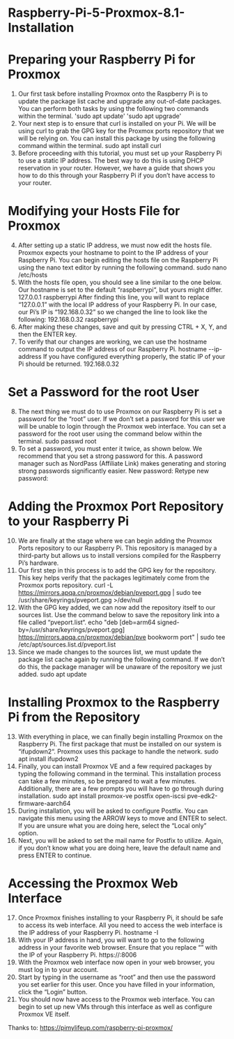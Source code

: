 # Raspberry-Pi-5-Proxmox-8.1-Installation

# Preparing your Raspberry Pi for Proxmox
1. Our first task before installing Proxmox onto the Raspberry Pi is to update the package list cache and upgrade any out-of-date packages.
You can perform both tasks by using the following two commands within the terminal.
'sudo apt update'
'sudo apt upgrade'
2. Your next step is to ensure that curl is installed on your Pi. We will be using curl to grab the GPG key for the Proxmox ports repository that we will be relying on.
You can install this package by using the following command within the terminal.
sudo apt install curl
3. Before proceeding with this tutorial, you must set up your Raspberry Pi to use a static IP address.
The best way to do this is using DHCP reservation in your router. However, we have a guide that shows you how to do this through your Raspberry Pi if you don’t have access to your router.

# Modifying your Hosts File for Proxmox
4. After setting up a static IP address, we must now edit the hosts file. Proxmox expects your hostname to point to the IP address of your Raspberry Pi.
You can begin editing the hosts file on the Raspberry Pi using the nano text editor by running the following command.
sudo nano /etc/hosts
5. With the hosts file open, you should see a line similar to the one below. Our hostname is set to the default “raspberrypi“, but yours might differ.
127.0.0.1            raspberrypi
After finding this line, you will want to replace “127.0.0.1” with the local IP address of your Raspberry Pi.
In our case, our Pi’s IP is “192.168.0.32” so we changed the line to look like the following:
192.168.0.32            raspberrypi
6. After making these changes, save and quit by pressing CTRL + X, Y, and then the ENTER key.
7. To verify that our changes are working, we can use the hostname command to output the IP address of our Raspberry Pi.
hostname --ip-address
If you have configured everything properly, the static IP of your Pi should be returned.
192.168.0.32

# Set a Password for the root User
8. The next thing we must do to use Proxmox on our Raspberry Pi is set a password for the “root” user. If we don’t set a password for this user we will be unable to login through the Proxmox web interface.
You can set a password for the root user using the command below within the terminal.
sudo passwd root
9. To set a password, you must enter it twice, as shown below. We recommend that you set a strong password for this.
A password manager such as NordPass (Affiliate Link) makes generating and storing strong passwords significantly easier.
New password:
Retype new password:

# Adding the Proxmox Port Repository to your Raspberry Pi
10. We are finally at the stage where we can begin adding the Proxmox Ports repository to our Raspberry Pi. This repository is managed by a third-party but allows us to install versions compiled for the Raspberry Pi’s hardware.
11. Our first step in this process is to add the GPG key for the repository. This key helps verify that the packages legitimately come from the Proxmox ports repository.
curl -L https://mirrors.apqa.cn/proxmox/debian/pveport.gpg | sudo tee /usr/share/keyrings/pveport.gpg >/dev/null
11. With the GPG key added, we can now add the repository itself to our sources list.
Use the command below to save the repository link into a file called “pveport.list“.
echo "deb [deb=arm64 signed-by=/usr/share/keyrings/pveport.gpg] https://mirrors.apqa.cn/proxmox/debian/pve bookworm port" | sudo tee  /etc/apt/sources.list.d/pveport.list
12. Since we made changes to the sources list, we must update the package list cache again by running the following command.
If we don’t do this, the package manager will be unaware of the repository we just added.
sudo apt update

# Installing Proxmox to the Raspberry Pi from the Repository
13. With everything in place, we can finally begin installing Proxmox on the Raspberry Pi.
The first package that must be installed on our system is “ifupdown2“. Proxmox uses this package to handle the network.
sudo apt install ifupdown2
14. Finally, you can install Proxmox VE and a few required packages by typing the following command in the terminal.
This installation process can take a few minutes, so be prepared to wait a few minutes. Additionally, there are a few prompts you will have to go through during installation.
sudo apt install proxmox-ve postfix open-iscsi pve-edk2-firmware-aarch64
15. During installation, you will be asked to configure Postfix. You can navigate this menu using the ARROW keys to move and ENTER to select.
If you are unsure what you are doing here, select the “Local only” option.
16. Next, you will be asked to set the mail name for Postfix to utilize.
Again, if you don’t know what you are doing here, leave the default name and press ENTER to continue.

# Accessing the Proxmox Web Interface
17. Once Proxmox finishes installing to your Raspberry Pi, it should be safe to access its web interface.
All you need to access the web interface is the IP address of your Raspberry Pi.
hostname -I
18. With your IP address in hand, you will want to go to the following address in your favorite web browser.
Ensure that you replace “<IPADDRESS>” with the IP of your Raspberry Pi.
https://<IPADDRESS>:8006
19. With the Proxmox web interface now open in your web browser, you must log in to your account.
20. Start by typing in the username as “root” and then use the password you set earlier for this user.
Once you have filled in your information, click the “Login” button.
20. You should now have access to the Proxmox web interface.
You can begin to set up new VMs through this interface as well as configure Proxmox VE itself.

Thanks to: https://pimylifeup.com/raspberry-pi-proxmox/
